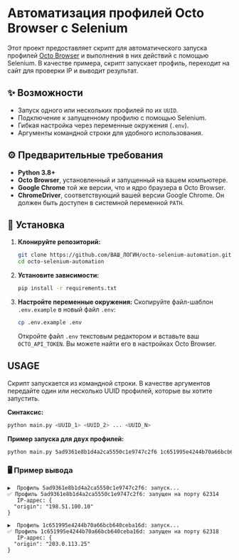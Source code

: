 # Автоматизация профилей Octo Browser с Selenium

Этот проект предоставляет скрипт для автоматического запуска профилей [Octo Browser](https://octobrowser.net/) и выполнения в них действий с помощью Selenium. В качестве примера, скрипт запускает профиль, переходит на сайт для проверки IP и выводит результат.

## ✨ Возможности

- Запуск одного или нескольких профилей по их `UUID`.
- Подключение к запущенному профилю с помощью Selenium.
- Гибкая настройка через переменные окружения (`.env`).
- Аргументы командной строки для удобного использования.

## ⚙️ Предварительные требования

- **Python 3.8+**
- **Octo Browser**, установленный и запущенный на вашем компьютере.
- **Google Chrome** той же версии, что и ядро браузера в Octo Browser.
- **ChromeDriver**, соответствующий вашей версии Google Chrome. Он должен быть доступен в системной переменной `PATH`.

## 🚀 Установка

1.  **Клонируйте репозиторий:**
    ```bash
    git clone https://github.com/ВАШ_ЛОГИН/octo-selenium-automation.git
    cd octo-selenium-automation
    ```

2.  **Установите зависимости:**
    ```bash
    pip install -r requirements.txt
    ```

3.  **Настройте переменные окружения:**
    Скопируйте файл-шаблон `.env.example` в новый файл `.env`:
    ```bash
    cp .env.example .env
    ```
    Откройте файл `.env` текстовым редактором и вставьте ваш `OCTO_API_TOKEN`. Вы можете найти его в настройках Octo Browser.

## USAGE

Скрипт запускается из командной строки. В качестве аргументов передайте один или несколько UUID профилей, которые вы хотите запустить.

**Синтаксис:**
```bash
python main.py <UUID_1> <UUID_2> ... <UUID_N>
```

**Пример запуска для двух профилей:**
```bash
python main.py 5ad9361e8b1d4a2ca5550c1e9747c2f6 1c651995e4244b70a66bcb640ceba16d
```

### 🖥️ Пример вывода

```
▶️  Профиль 5ad9361e8b1d4a2ca5550c1e9747c2f6: запуск...
✅ Профиль 5ad9361e8b1d4a2ca5550c1e9747c2f6: запущен на порту 62314
   IP-адрес: {
  "origin": "198.51.100.10"
}

▶️  Профиль 1c651995e4244b70a66bcb640ceba16d: запуск...
✅ Профиль 1c651995e4244b70a66bcb640ceba16d: запущен на порту 62318
   IP-адрес: {
  "origin": "203.0.113.25"
}
```
